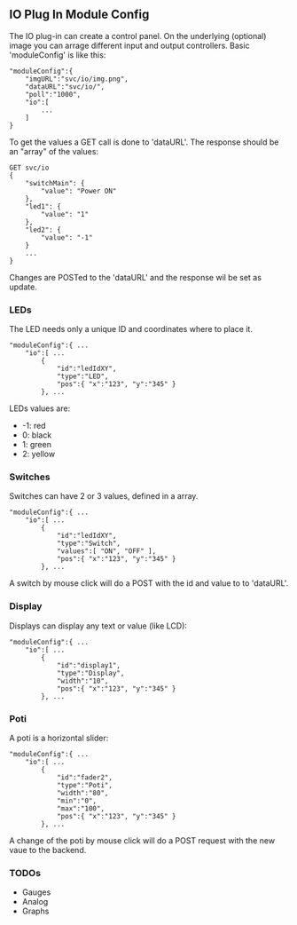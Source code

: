 ## IO Plug In Module Config
The IO plug-in can create a control panel.
On the underlying (optional) image you can arrage different
input and output controllers. Basic 'moduleConfig' is like this:

	"moduleConfig":{
		"imgURL":"svc/io/img.png",
		"dataURL":"svc/io/",
		"poll":"1000",
		"io":[
			...
		]
	}

To get the values a GET call is done to 'dataURL'. 
The response should be an "array" of the values:

	GET svc/io
	{
	    "switchMain": {
	        "value": "Power ON"
	    },
	    "led1": {
	        "value": "1"
	    },
	    "led2": {
	        "value": "-1"
	    }
	    ...
	}
	
Changes are POSTed to the 'dataURL' and the response wil be set as update.

### LEDs
The LED needs only a unique ID and coordinates where to place it.

	"moduleConfig":{ ...
		"io":[ ...
			{
				"id":"ledIdXY",
				"type":"LED",
				"pos":{ "x":"123", "y":"345" }
			}, ...			

LEDs values are:
* -1: red
* 0: black
* 1: green
* 2: yellow

### Switches
Switches can have 2 or 3 values, defined in a array.

	"moduleConfig":{ ...
		"io":[ ...
			{
				"id":"ledIdXY",
				"type":"Switch",
				"values":[ "ON", "OFF" ],
				"pos":{ "x":"123", "y":"345" }
			}, ...			

A switch by mouse click will do a POST with the id and value to to 'dataURL'.

### Display
Displays can display any text or value (like LCD):

	"moduleConfig":{ ...
		"io":[ ...
			{
				"id":"display1",
				"type":"Display",
				"width":"10",
				"pos":{ "x":"123", "y":"345" }
			}, ...			

### Poti
A poti is a horizontal slider:

	"moduleConfig":{ ...
		"io":[ ...
			{
				"id":"fader2",
				"type":"Poti",
				"width":"80", 
				"min":"0", 
				"max":"100",
				"pos":{ "x":"123", "y":"345" }
			}, ...			

A change of the poti by mouse click will do a POST request with the new vaue to the backend.


### TODOs
- Gauges
- Analog
- Graphs
